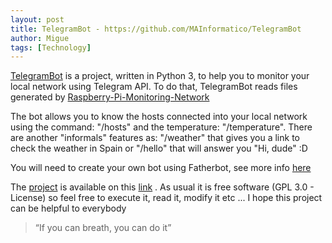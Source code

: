 ```yaml
---
layout: post
title: TelegramBot - https://github.com/MAInformatico/TelegramBot
author: Migue
tags: [Technology]
---
```


[TelegramBot](https://github.com/MAInformatico/TelegramBot) is a project, written in Python 3, to help you to monitor your local network using Telegram API. To do that, TelegramBot reads files generated by [Raspberry-Pi-Monitoring-Network](https://github.com/MAInformatico/Raspberry-Pi-Monitoring-Network)
   
The bot allows you to know the hosts connected into your local network using the command: "/hosts" and the temperature: "/temperature". There are another "informals" features as: "/weather" that gives you a link to check the weather in Spain or "/hello" that will answer you "Hi, dude" :D
   
You will need to create your own bot using Fatherbot, see more info [here](https://core.telegram.org/bots)
   
The [project](https://github.com/MAInformatico/TelegramBot) is available on this [link](https://github.com/MAInformatico/TelegramBot) . As usual it is free software (GPL 3.0 - License) so feel free to execute it, read it, modify it etc ... I hope this project can be helpful to everybody

 

> “If you can breath, you can do it” 